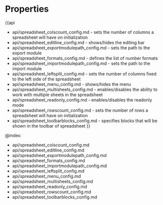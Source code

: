 Properties
==============

{{api
- api/spreadsheet_colscount_config.md - sets the number of columns a spreadsheet will have on initialization
- api/spreadsheet_editline_config.md - shows/hides the editing bar
- api/spreadsheet_exportmodulepath_config.md - sets the path to the export module 
- api/spreadsheet_formats_config.md - defines the list of number formats
- api/spreadsheet_importmodulepath_config.md - sets the path to the import module 
- api/spreadsheet_leftsplit_config.md - sets the number of columns fixed to the left side of the spreadsheet
- api/spreadsheet_menu_config.md - shows/hides the menu
- api/spreadsheet_multisheets_config.md - enables/disables the ability to work with multiple sheets in the spreadsheet
- api/spreadsheet_readonly_config.md - enables/disables the readonly mode
- api/spreadsheet_rowscount_config.md - sets the number of rows a spreadsheet will have on initialization
- api/spreadsheet_toolbarblocks_config.md - specifies blocks that will be shown in the toolbar of spreadsheet
}}


@index:
- api/spreadsheet_colscount_config.md
- api/spreadsheet_editline_config.md 
- api/spreadsheet_exportmodulepath_config.md
- api/spreadsheet_formats_config.md
- api/spreadsheet_importmodulepath_config.md
- api/spreadsheet_leftsplit_config.md
- api/spreadsheet_menu_config.md
- api/spreadsheet_multisheets_config.md
- api/spreadsheet_readonly_config.md
- api/spreadsheet_rowscount_config.md
- api/spreadsheet_toolbarblocks_config.md
